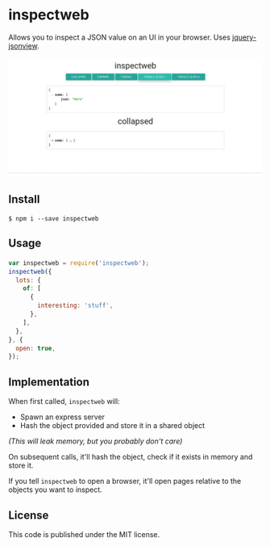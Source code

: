 inspectweb
==========
Allows you to inspect a JSON value on an UI in your browser. Uses
[jquery-jsonview](https://github.com/yesmeck/jquery-jsonview).

![demo](/node-inspectweb-demo.png)

## Install
```
$ npm i --save inspectweb
```

## Usage
```javascript
var inspectweb = require('inspectweb');
inspectweb({
  lots: {
    of: [
      {
        interesting: 'stuff',
      },
    ],
  },
}, {
  open: true,
});
```

## Implementation
When first called, `inspectweb` will:

- Spawn an express server
- Hash the object provided and store it in a shared object

_(This will leak memory, but you probably don't care)_

On subsequent calls, it'll hash the object, check if it exists in memory and
store it.

If you tell `inspectweb` to open a browser, it'll open pages relative to the
objects you want to inspect.

## License
This code is published under the MIT license.
